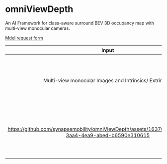 
# omniViewDepth
An AI Framework for class-aware surround BEV 3D occupancy map with multi-view monocular cameras.

[Mdel request form](https://forms.gle/2JLW8mkCmrBkLmZw8)

|            Input      |            Output           |
|:--------------------------------------:|:--------------------------------------:|
|Multi-view monocular Images and Intrinsics/ Extrinsics | 3D Class-aware dense point cloud in BEV space | 
|https://github.com/synapsemobility/omniViewDepth/assets/163760520/11464632-3aa4-4ea9-abed-b6590e310615|:--------------------------------------:|

